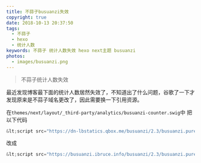 ```yaml
---
title: 不蒜子busuanzi失效
copyright: true
date: 2018-10-13 20:37:50
tags:
  - 不蒜子
  - hexo
  - 统计人数
keywords: 不蒜子 统计人数失效 hexo next主题 busuanzi
photos:
  - images/busuanzi.png
---
```


> 不蒜子统计人数失效

<!-- more -->

最近发现博客最下面的统计人数居然失效了，不知道出了什么问题，谷歌了一下才发现原来是不蒜子域名更改了，因此需要换一下引用资源。

在`themes/next/layout/_third-party/analytics/busuanzi-counter.swig`中
把以下代码

```js js
&lt;script src="https://dn-lbstatics.qbox.me/busuanzi/2.3/busuanzi.pure.mini.js"/>
```

改成

```js js
&lt;script src="https://busuanzi.ibruce.info/busuanzi/2.3/busuanzi.pure.mini.js"/>
```
